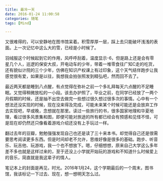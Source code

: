 ```yaml
---
title: 最冷一天
date: 2016-01-24 11:00:58
categories: 随笔
tags: [Mind]

---
```

又很难得的，可以安静地在图书馆呆着。积雪厚厚一层，踩上去只能破坏浅浅的表面。上一次记忆中这么大的雪，已经是小时候了。  

羽绒服这个时候起到它的作用，风呼呼刮着，温度显示-6，但是路上还是会有零星几个人，巡逻的保安大叔，开电动车的少年，带着一堆零食往广知C走的吃货，还有貌似计院的三个少年，仿佛在知识产权课上有过印象，这个天气结伴跑步让我感觉很有爱，如果是以往，我想我会拍张照发到精弘吧，然而回不去了。  

最近两天都是睡到八点醒，有点觉得在弥补之前一个多礼拜每天六点醒的不足睡眠。又觉得稍微放松的一小段。该去办护照了，毕业之前，在同学已经放了一两个月假期的时候，还是抽不出空去做完一些想过很久想过很多次的事情。心中有一个想法还没实现的时候，现在没来得及完成，可能未来某个时候可能还是会放弃工作去实现吧，早或晚，念想就在那里。读过一些旅行的书，很多国家地理和华夏地理，看过很多风景集和图，即便可能对旅途的所有都已经会有预感和见怪不怪，可是现在却仍然还只像看着游戏介绍还没有上手玩过一样。  

翻过去年的豆瓣，勉勉强强发现自己也还是读了三十来本书。却觉得自己还是很需要思考阅读更多东西。但是时间却老不允许，思维好像是很多的基础。跑步、听音乐、玩吉他、玩游戏，我一个也不想放下。嗯，仔细想想，原来自己大学这么多年差不多也就是这样过来的，至于还没上小学就开始玩的游戏和不知道什么时候爱上的音乐，简直就是我这辈子的情人。  

笔记本上的封面是再见，时光。2016年1月24，这个学期最后的一个周末，图书馆，我该标记一下过去、现在，想一想明天怎么过。